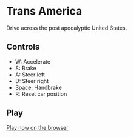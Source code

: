 # Trans America

Drive across the post apocalyptic United States.

## Controls

- W: Accelerate
- S: Brake
- A: Steer left
- D: Steer right
- Space: Handbrake
- R: Reset car position

## Play

[Play now on the browser](http://hatebit.github.io/transam/)
